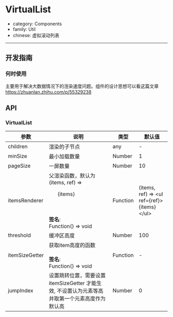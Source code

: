 # VirtualList

-   category: Components
-   family: Util
-   chinese: 虚拟滚动列表

---

## 开发指南

### 何时使用

主要用于解决大数据情况下的渲染速度问题。组件的设计思想可以看这篇文章 <a href="https://zhuanlan.zhihu.com/p/55329238" target="_blank">https&#x3A;//zhuanlan.zhihu.com/p/55329238</a>

## API

### VirtualList

| 参数             | 说明                                                                                        | 类型       | 默认值                                              |
| -------------- | ----------------------------------------------------------------------------------------- | -------- | ------------------------------------------------ |
| children       | 渲染的子节点                                                                                    | any      | -                                                |
| minSize        | 最小加载数量                                                                                    | Number   | 1                                                |
| pageSize       | 一屏数量                                                                                      | Number   | 10                                               |
| itemsRenderer  | 父渲染函数，默认为 (items, ref) => <ul ref={ref}>{items}</ul><br/><br/>**签名**:<br/>Function() => void | Function | (items, ref) => &lt;ul ref={ref}>{items}&lt;/ul> |
| threshold      | 缓冲区高度                                                                                     | Number   | 100                                              |
| itemSizeGetter | 获取item高度的函数<br/><br/>**签名**:<br/>Function() => void                                          | Function | -                                                |
| jumpIndex      | 设置跳转位置，需要设置 itemSizeGetter 才能生效, 不设置认为元素等高并取第一个元素高度作为默认高                                  | Number   | 0                                                |
